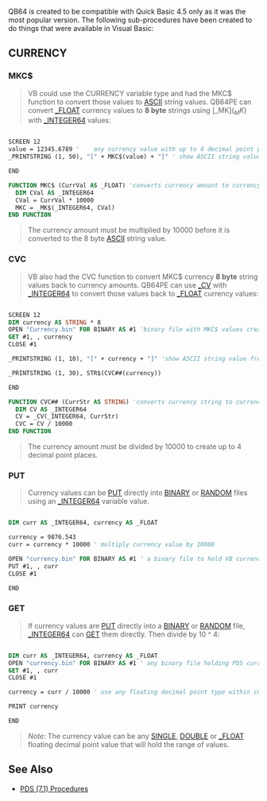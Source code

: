 QB64 is created to be compatible with Quick Basic 4.5 only as it was the most popular version. The following sub-procedures have been created to do things that were available in Visual Basic:

## CURRENCY

### MKC$

> VB could use the CURRENCY variable type and had the MKC$ function to convert those values to [ASCII](ASCII) string values. QB64PE can convert [_FLOAT](_FLOAT) currency values to **8 byte** strings using [_MK$](_MK$) with [_INTEGER64](_INTEGER64) values:

```vb

SCREEN 12
value = 12345.6789 '    any currency value with up to 4 decimal point places
_PRINTSTRING (1, 50), "[" + MKC$(value) + "]" ' show ASCII string value

END

FUNCTION MKC$ (CurrVal AS _FLOAT) 'converts currency amount to currency string
  DIM CVal AS _INTEGER64
  CVal = CurrVal * 10000
  MKC = _MK$(_INTEGER64, CVal)
END FUNCTION 

```

> The currency amount must be multiplied by 10000 before it is converted to the 8 byte [ASCII](ASCII) string value.

### CVC

> VB also had the CVC function to convert MKC$ currency **8 byte** string values back to currency amounts. QB64PE can use [_CV](_CV) with [_INTEGER64](_INTEGER64) to convert those values back to [_FLOAT](_FLOAT) currency values:

```vb

SCREEN 12
DIM currency AS STRING * 8
OPEN "Currency.bin" FOR BINARY AS #1 'binary file with MKC$ values created by PDS or VB
GET #1, , currency
CLOSE #1

_PRINTSTRING (1, 10), "[" + currency + "]" 'show ASCII string value from file

_PRINTSTRING (1, 30), STR$(CVC##(currency))

END

FUNCTION CVC## (CurrStr AS STRING) 'converts currency string to currency amount
  DIM CV AS _INTEGER64
  CV = _CV(_INTEGER64, CurrStr)
  CVC = CV / 10000
END FUNCTION 

```

> The currency amount must be divided by 10000 to create up to 4 decimal point places.

### PUT

> Currency values can be [PUT](PUT) directly into [BINARY](BINARY) or [RANDOM](RANDOM) files using an [_INTEGER64](_INTEGER64) variable value.

```vb

DIM curr AS _INTEGER64, currency AS _FLOAT

currency = 9876.543
curr = currency * 10000 ' multiply currency value by 10000

OPEN "currency.bin" FOR BINARY AS #1 ' a binary file to hold VB currency values
PUT #1, , curr
CLOSE #1

END 

```

### GET

> If currency values are [PUT](PUT) directly into a [BINARY](BINARY) or [RANDOM](RANDOM) file, [_INTEGER64](_INTEGER64) can [GET](GET) them directly. Then divide by 10 ^ 4: 

```vb

DIM curr AS _INTEGER64, currency AS _FLOAT
OPEN "currency.bin" FOR BINARY AS #1 ' any binary file holding PDS currency values
GET #1, , curr
CLOSE #1

currency = curr / 10000 ' use any floating decimal point type within currency range

PRINT currency

END 

```

> *Note:* The currency value can be any [SINGLE](SINGLE), [DOUBLE](DOUBLE) or [_FLOAT](_FLOAT) floating decimal point value that will hold the range of values.

## See Also

* [PDS (7.1) Procedures](PDS-(7.1)-Procedures)
